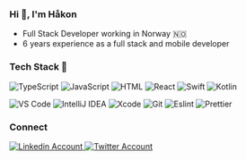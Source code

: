 ### Hi 👋, I'm Håkon

* Full Stack Developer working in Norway 🇳🇴
* 6 years experience as a full stack and mobile developer

### Tech Stack 💼

![TypeScript](https://img.shields.io/badge/-typescript-3178C6?&style=for-the-badge&logo=typescript&logoColor=white) 
![JavaScript](https://img.shields.io/badge/-javascript-F7DF1E?&style=for-the-badge&logo=javascript&logoColor=black) 
![HTML](https://img.shields.io/badge/HTML5-E34F26?style=for-the-badge&logo=html5&logoColor=white) 
![React](https://img.shields.io/badge/-ReactJS-grey?&style=for-the-badge&logo=react&logoColor=61DAFB) 
![Swift](https://img.shields.io/badge/-swift-F05138?&style=for-the-badge&logo=swift&logoColor=white) 
![Kotlin](https://img.shields.io/badge/-kotlin-7F52FF?&style=for-the-badge&logo=kotlin&logoColor=white)

![VS Code](https://img.shields.io/badge/-VSCode-007ACC?&style=for-the-badge&logo=visual-studio-code&logoColor=white) 
![IntelliJ IDEA](https://img.shields.io/badge/-intellijidea-000000?&style=for-the-badge&logo=intellijidea&logoColor=white) 
![Xcode](https://img.shields.io/badge/-Xcode-147EFB?&style=for-the-badge&logo=xcode&logoColor=white) 
![Git](https://img.shields.io/badge/-Git-F05032?&style=for-the-badge&logo=git&logoColor=white)
![Eslint](https://img.shields.io/badge/eslint-3A33D1?style=for-the-badge&logo=eslint&logoColor=white) 
![Prettier](https://img.shields.io/badge/prettier-1A2C34?style=for-the-badge&logo=prettier&logoColor=F7BA3E)

<!--
![Vercel](https://img.shields.io/badge/Vercel-000000?style=for-the-badge&logo=vercel&logoColor=white) 

-->

### Connect

<a href="https://www.linkedin.com/in/hakloev/">
  <img src="https://img.shields.io/badge/-linkedin-0A66C2?&style=for-the-badge&logo=linkedin&logoColor=white" title="Linkedin" alt="Linkedin Account" />
</a>
<a href="https://twitter.com/hakloevdal">
  <img src="https://img.shields.io/badge/-twitter-1DA1F2?&style=for-the-badge&logo=twitter&logoColor=white" title="Twitter" alt="Twitter Account" />
</a>
